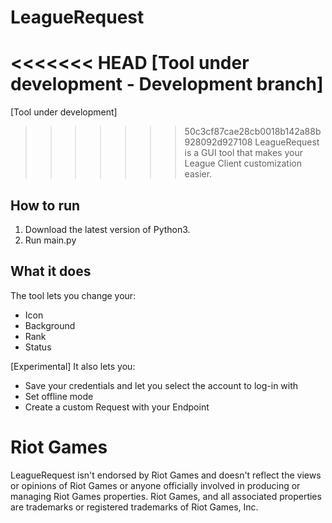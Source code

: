 # LeagueRequest
<<<<<<< HEAD
[Tool under development - Development branch]
=======
[Tool under development]
>>>>>>> 50c3cf87cae28cb0018b142a88b928092d927108
LeagueRequest is a GUI tool that makes your League Client customization easier.

## How to run
1. Download the latest version of Python3.
2. Run main.py

## What it does
The tool lets you change your:
- Icon
- Background
- Rank
- Status

[Experimental]
It also lets you:
- Save your credentials and let you select the account to log-in with
- Set offline mode
- Create a custom Request with your Endpoint

# Riot Games
LeagueRequest isn't endorsed by Riot Games and doesn't reflect the views or opinions of Riot Games or anyone officially involved in producing or managing Riot Games properties. Riot Games, and all associated properties are trademarks or registered trademarks of Riot Games, Inc.
